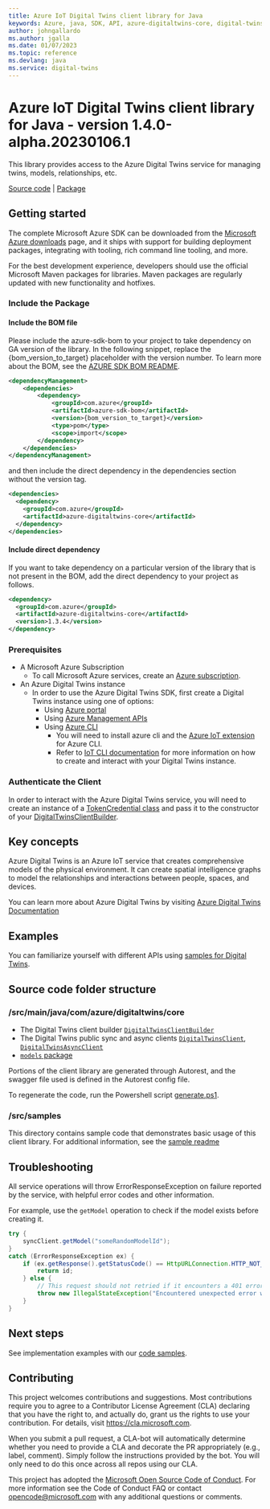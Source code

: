 ```yaml
---
title: Azure IoT Digital Twins client library for Java
keywords: Azure, java, SDK, API, azure-digitaltwins-core, digital-twins
author: johngallardo
ms.author: jgalla
ms.date: 01/07/2023
ms.topic: reference
ms.devlang: java
ms.service: digital-twins
---
```

# Azure IoT Digital Twins client library for Java - version 1.4.0-alpha.20230106.1 


This library provides access to the Azure Digital Twins service for managing twins, models, relationships, etc.

  [Source code][source] | [Package](https://search.maven.org/artifact/com.azure/azure-digitaltwins-core)

## Getting started

The complete Microsoft Azure SDK can be downloaded from the [Microsoft Azure downloads][microsoft_sdk_download] page, and it ships with support for building deployment packages, integrating with tooling, rich command line tooling, and more.

For the best development experience, developers should use the official Microsoft Maven packages for libraries. Maven packages are regularly updated with new functionality and hotfixes.

### Include the Package
#### Include the BOM file

Please include the azure-sdk-bom to your project to take dependency on GA version of the library. In the following snippet, replace the {bom_version_to_target} placeholder with the version number.
To learn more about the BOM, see the [AZURE SDK BOM README](https://github.com/Azure/azure-sdk-for-java/blob/main/sdk/boms/azure-sdk-bom/README.md).

```xml
<dependencyManagement>
    <dependencies>
        <dependency>
            <groupId>com.azure</groupId>
            <artifactId>azure-sdk-bom</artifactId>
            <version>{bom_version_to_target}</version>
            <type>pom</type>
            <scope>import</scope>
        </dependency>
    </dependencies>
</dependencyManagement>
```
and then include the direct dependency in the dependencies section without the version tag.

```xml
<dependencies>
  <dependency>
    <groupId>com.azure</groupId>
    <artifactId>azure-digitaltwins-core</artifactId>
  </dependency>
</dependencies>
```

#### Include direct dependency
If you want to take dependency on a particular version of the library that is not present in the BOM,
add the direct dependency to your project as follows.


[//]: # ({x-version-update-start;com.azure:azure-digitaltwins-core;current})

```xml
<dependency>
  <groupId>com.azure</groupId>
  <artifactId>azure-digitaltwins-core</artifactId>
  <version>1.3.4</version>
</dependency>
```

[//]: # ({x-version-update-end})

### Prerequisites

- A Microsoft Azure Subscription
  - To call Microsoft Azure services, create an [Azure subscription][azure_sub].
- An Azure Digital Twins instance
  - In order to use the Azure Digital Twins SDK, first create a Digital Twins instance using one of options:
    - Using [Azure portal][azure_portal]
    - Using [Azure Management APIs][azure_rest_api]
    - Using [Azure CLI][azure_cli]
      - You will need to install azure cli and the [Azure IoT extension][iot_cli_extension] for Azure CLI.
      - Refer to [IoT CLI documentation][iot_cli_doc] for more information on how to create and interact with your Digital Twins instance.

### Authenticate the Client

In order to interact with the Azure Digital Twins service, you will need to create an instance of a [TokenCredential class][token_credential] and pass it to the constructor of your [DigitalTwinsClientBuilder](https://github.com/Azure/azure-sdk-for-java/blob/main/sdk/digitaltwins/azure-digitaltwins-core/src/main/java/com/azure/digitaltwins/core/DigitalTwinsClientBuilder.java).

## Key concepts

Azure Digital Twins is an Azure IoT service that creates comprehensive models of the physical environment.
It can create spatial intelligence graphs to model the relationships and interactions between people, spaces, and devices.

You can learn more about Azure Digital Twins by visiting [Azure Digital Twins Documentation][digital_twins_documentation]

## Examples

You can familiarize yourself with different APIs using [samples for Digital Twins](https://github.com/Azure/azure-sdk-for-java/tree/main/sdk/digitaltwins/azure-digitaltwins-core/src/samples).

## Source code folder structure

### /src/main/java/com/azure/digitaltwins/core

- The Digital Twins client builder [`DigitalTwinsClientBuilder`](https://github.com/Azure/azure-sdk-for-java/blob/main/sdk/digitaltwins/azure-digitaltwins-core/src/main/java/com/azure/digitaltwins/core/DigitalTwinsClientBuilder.java)
- The Digital Twins public sync and async clients [`DigitalTwinsClient`](https://github.com/Azure/azure-sdk-for-java/blob/main/sdk/digitaltwins/azure-digitaltwins-core/src/main/java/com/azure/digitaltwins/core/DigitalTwinsClient.java), [`DigitalTwinsAsyncClient`](https://github.com/Azure/azure-sdk-for-java/blob/main/sdk/digitaltwins/azure-digitaltwins-core/src/main/java/com/azure/digitaltwins/core/DigitalTwinsAsyncClient.java)
- [`models` package](https://github.com/Azure/azure-sdk-for-java/tree/main/sdk/digitaltwins/azure-digitaltwins-core/src/main/java/com/azure/digitaltwins/core/models)

Portions of the client library are generated through Autorest, and the swagger file used is defined in the Autorest config file.

To regenerate the code, run the Powershell script [generate.ps1](https://github.com/Azure/azure-sdk-for-java/blob/main/sdk/digitaltwins/azure-digitaltwins-core/generate.ps1).

### /src/samples

This directory contains sample code that demonstrates basic usage of this client library. For additional information, 
see the [sample readme](https://github.com/Azure/azure-sdk-for-java/blob/main/sdk/digitaltwins/azure-digitaltwins-core/src/samples/README.md)

## Troubleshooting

All service operations will throw ErrorResponseException on failure reported by the service, with helpful error codes and other information.

For example, use the `getModel` operation to check if the model exists before creating it.

```java
try {
    syncClient.getModel("someRandomModelId");
}
catch (ErrorResponseException ex) {
    if (ex.getResponse().getStatusCode() == HttpURLConnection.HTTP_NOT_FOUND) {
        return id;
    } else {
        // This request should not retried if it encounters a 401 error, for instance
        throw new IllegalStateException("Encountered unexpected error while searching for unique id", ex);
    }
}
```

## Next steps

See implementation examples with our [code samples](https://github.com/Azure/azure-sdk-for-java/tree/main/sdk/digitaltwins/azure-digitaltwins-core/src/samples).

## Contributing

This project welcomes contributions and suggestions.
Most contributions require you to agree to a Contributor License Agreement (CLA) declaring that you have the right to, and actually do, grant us the rights to use your contribution.
For details, visit <https://cla.microsoft.com>.

When you submit a pull request, a CLA-bot will automatically determine whether you need to provide a CLA and decorate the PR appropriately (e.g., label, comment).
Simply follow the instructions provided by the bot.
You will only need to do this once across all repos using our CLA.

This project has adopted the [Microsoft Open Source Code of Conduct][code_of_conduct].
For more information see the Code of Conduct FAQ or contact opencode@microsoft.com with any additional questions or comments.

<!-- LINKS -->
[microsoft_sdk_download]: https://azure.microsoft.com/downloads/?sdk=java
[azure_cli]: /cli/azure
[azure_sub]: https://azure.microsoft.com/free/
[source]: https://github.com/Azure/azure-sdk-for-java/tree/main/sdk/digitaltwins/azure-digitaltwins-core
[code_of_conduct]: https://opensource.microsoft.com/codeofconduct/
[nuget]: https://www.nuget.org/
[azure_portal]: https://portal.azure.com/
[azure_rest_api]: /rest/api/azure/
[azure_core_library]: https://github.com/Azure/azure-sdk-for-java/tree/main/sdk/core/azure-core
[token_credential]: /java/api/com.azure.core.credential.tokencredential?view=azure-java-stable
[digital_twins_documentation]: /azure/digital-twins/
[azure_cli]: /cli/azure/install-azure-cli?view=azure-cli-latest
[iot_cli_extension]: https://github.com/Azure/azure-iot-cli-extension/releases
[iot_cli_doc]: /cli/azure/ext/azure-iot/dt?view=azure-cli-latest

